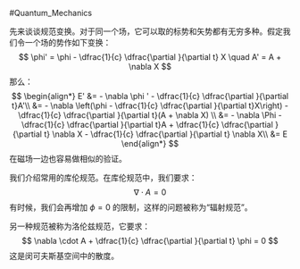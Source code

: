 #Quantum_Mechanics 

先来谈谈规范变换。对于同一个场，它可以取的标势和矢势都有无穷多种。假定我们令一个场的势作如下变换：
$$
\phi' = \phi - \dfrac{1}{c} \dfrac{\partial }{\partial t} X \quad A' = A + \nabla X
$$
那么：
$$
\begin{align*}
E' &=  - \nabla  \phi ' - \dfrac{1}{c} \dfrac{\partial }{\partial t}A'\\
&= - \nabla  \left(\phi - \dfrac{1}{c} \dfrac{\partial }{\partial t}X\right) - \dfrac{1}{c} \dfrac{\partial }{\partial t}(A + \nabla X) \\
&= - \nabla  \Phi - \dfrac{1}{c} \dfrac{\partial }{\partial t}A + \dfrac{1}{c} \dfrac{\partial }{\partial t} \nabla X - \dfrac{1}{c} \dfrac{\partial }{\partial t} \nabla X\\
&= E
\end{align*}
$$
在磁场一边也容易做相似的验证。

我们介绍常用的库伦规范。在库伦规范中，我们要求：
$$
\nabla  \cdot A = 0 
$$
有时候，我们会再增加 $\phi = 0$ 的限制，这样的问题被称为“辐射规范”。

另一种规范被称为洛伦兹规范，它要求：
$$
\nabla \cdot A + \dfrac{1}{c} \dfrac{\partial }{\partial t} \phi = 0
$$
这是闵可夫斯基空间中的散度。

